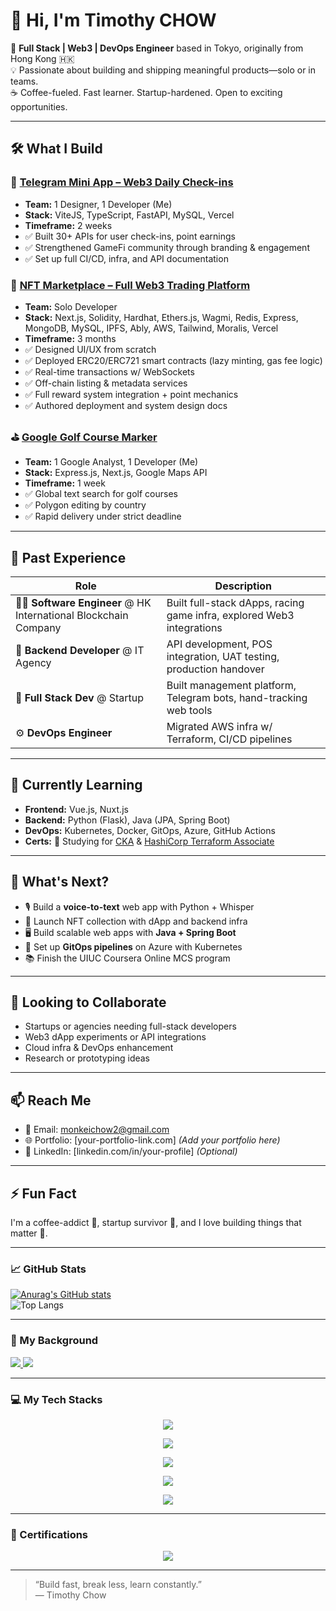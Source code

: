 # 👋 Hi, I'm Timothy CHOW

🚀 **Full Stack | Web3 | DevOps Engineer** based in Tokyo, originally from Hong Kong 🇭🇰  
💡 Passionate about building and shipping meaningful products—solo or in teams.  
☕ Coffee-fueled. Fast learner. Startup-hardened. Open to exciting opportunities.

---

## 🛠️ What I Build

### 🧩 [Telegram Mini App – Web3 Daily Check-ins](#)
- **Team:** 1 Designer, 1 Developer (Me)  
- **Stack:** ViteJS, TypeScript, FastAPI, MySQL, Vercel  
- **Timeframe:** 2 weeks  
- ✅ Built 30+ APIs for user check-ins, point earnings  
- ✅ Strengthened GameFi community through branding & engagement  
- ✅ Set up full CI/CD, infra, and API documentation

### 🎨 [NFT Marketplace – Full Web3 Trading Platform](#)
- **Team:** Solo Developer  
- **Stack:** Next.js, Solidity, Hardhat, Ethers.js, Wagmi, Redis, Express, MongoDB, MySQL, IPFS, Ably, AWS, Tailwind, Moralis, Vercel  
- **Timeframe:** 3 months  
- ✅ Designed UI/UX from scratch  
- ✅ Deployed ERC20/ERC721 smart contracts (lazy minting, gas fee logic)  
- ✅ Real-time transactions w/ WebSockets  
- ✅ Off-chain listing & metadata services  
- ✅ Full reward system integration + point mechanics  
- ✅ Authored deployment and system design docs

### ⛳ [Google Golf Course Marker](#)
- **Team:** 1 Google Analyst, 1 Developer (Me)  
- **Stack:** Express.js, Next.js, Google Maps API  
- **Timeframe:** 1 week  
- ✅ Global text search for golf courses  
- ✅ Polygon editing by country  
- ✅ Rapid delivery under strict deadline

---

## 💼 Past Experience

| Role                        | Description                                                                 |
|-----------------------------|-----------------------------------------------------------------------------|
| 👨‍💻 **Software Engineer** @ HK International Blockchain Company | Built full-stack dApps, racing game infra, explored Web3 integrations |
| 🔧 **Backend Developer** @ IT Agency | API development, POS integration, UAT testing, production handover    |
| 🧠 **Full Stack Dev** @ Startup | Built management platform, Telegram bots, hand-tracking web tools      |
| ⚙️ **DevOps Engineer** | Migrated AWS infra w/ Terraform, CI/CD pipelines                          |

---

## 🌱 Currently Learning

- **Frontend:** Vue.js, Nuxt.js  
- **Backend:** Python (Flask), Java (JPA, Spring Boot)  
- **DevOps:** Kubernetes, Docker, GitOps, Azure, GitHub Actions  
- **Certs:** 📘 Studying for [CKA](https://www.cncf.io/certification/cka/) & [HashiCorp Terraform Associate](https://developer.hashicorp.com/certifications/terraform-associate)

---

## 🚀 What's Next?

- 🎙️ Build a **voice-to-text** web app with Python + Whisper  
- 🧪 Launch NFT collection with dApp and backend infra  
- 🖥️ Build scalable web apps with **Java + Spring Boot**  
- 🔄 Set up **GitOps pipelines** on Azure with Kubernetes  
- 📚 Finish the UIUC Coursera Online MCS program

---

## 🤝 Looking to Collaborate

- Startups or agencies needing full-stack developers  
- Web3 dApp experiments or API integrations  
- Cloud infra & DevOps enhancement  
- Research or prototyping ideas

---

## 📫 Reach Me

- 📧 Email: [monkeichow2@gmail.com](mailto:monkeichow2@gmail.com)
- 🌐 Portfolio: [your-portfolio-link.com] *(Add your portfolio here)*  
- 💼 LinkedIn: [linkedin.com/in/your-profile] *(Optional)*

---

## ⚡ Fun Fact

I'm a coffee-addict 🧋, startup survivor 🧠, and I love building things that matter 🚀.

---

### 📈 GitHub Stats

[![Anurag's GitHub stats](https://github-readme-stats.vercel.app/api?username=javaskrskr&show_icons=true&theme=default#gh-light-mode-only)](https://github.com/anuraghazra/github-readme-stats#gh-light-mode-only)  
![Top Langs](https://github-readme-stats.vercel.app/api/top-langs/?username=javaskrskr&layout=compact&theme=dark)

---

### 🧠 My Background

<p align="">
  <a href="https://www.linkedin.com/in/timothy-chow-javaskrr/">
    <img src="https://skillicons.dev/icons?i=linkedin" />
  </a>
  <a href="https://github.com/javaskrskr">
    <img src="https://skillicons.dev/icons?i=github" />
  </a>
</p>

---

### 💻 My Tech Stacks

<p align="center"><a href="https://skillicons.dev"><img src="https://skillicons.dev/icons?i=html,css,javascript,nodejs,postgres,express,react" /></a></p>
<p align="center"><a href="https://skillicons.dev"><img src="https://skillicons.dev/icons?i=ts,mongodb,nestjs,apollo,graphql,redis,py" /></a></p>
<p align="center"><a href="https://skillicons.dev"><img src="https://skillicons.dev/icons?i=bootstrap,redux,tailwind,vite,babel,webpack,vim" /></a></p>
<p align="center"><a href="https://skillicons.dev"><img src="https://skillicons.dev/icons?i=git,bash,powershell,docker,aws,terraform" /></a></p>
<p align="center"><a href="https://skillicons.dev"><img src="https://skillicons.dev/icons?i=vercel,heroku,postman,netlify,firebase,kubernetes" /></a></p>

---

### 📜 Certifications

<p align="center"><img src="https://skillicons.dev/icons?i=aws" /></p>


---

> “Build fast, break less, learn constantly.”  
> — Timothy Chow
